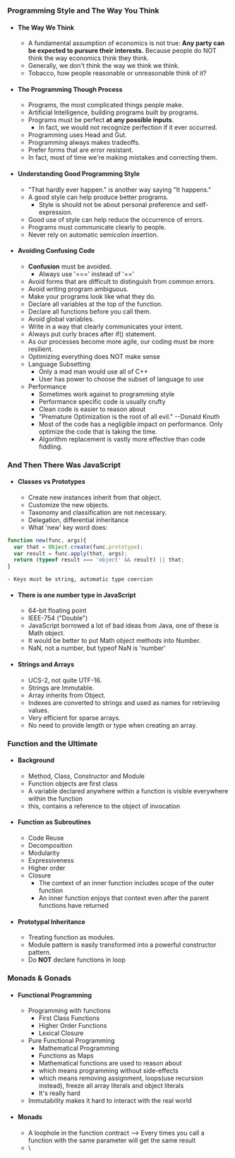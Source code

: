 ### Programming Style and The Way You Think
  - #### The Way We Think
    - A fundamental assumption of economics is not true: **Any party can be expected to pursure their interests.** Because people do NOT think the way economics think they think.
    - Generally, we don't think the way we think we think.
    - Tobacco, how people reasonable or unreasonable think of it?
  - #### The Programming Though Process
    - Programs, the most complicated things people make.
    - Artificial Intelligence, building programs built by programs.
    - Programs must be perfect **at any possible inputs**.
      - In fact, we would not recognize perfection if it ever occurred.
    - Programming uses Head and Gut.
    - Programming always makes tradeoffs.
    - Prefer forms that are error resistant.
    - In fact, most of time we're making mistakes and correcting them.
  - #### Understanding Good Programming Style
    - "That hardly ever happen." is another way saying "It happens."
    - A good style can help produce better programs.
      - Style is should not be about personal preference and self-expression.
    - Good use of style can help reduce the occurrence of errors.
    - Programs must communicate clearly to people.
    - Never rely on automatic semicolon insertion.
  - #### Avoiding Confusing Code
    - **Confusion** must be avoided.
      - Always use '===' instead of '=='
    - Avoid forms that are difficult to distinguish from common errors.
    - Avoid writing program ambiguous.
    - Make your programs look like what they do.
    - Declare all variables at the top of the function.
    - Declare all functions before you call them.
    - Avoid global variables.
    - Write in a way that clearly communicates your intent.
    - Always put curly braces after if() statement.
    - As our processes become more agile, our coding must be more resilient.
    - Optimizing everything does NOT make sense
    - Language Subsetting
      - Only a mad man would use all of C++
      - User has power to choose the subset of language to use
    - Performance
      - Sometimes work against to programming style
      - Performance specific code is usually crufty
      - Clean code is easier to reason about
      - "Premature Optimization is the root of all evil." --Donald Knuth
      - Most of the code has a negligible impact on performance. Only optimize the code that is taking the time.
      - Algorithm replacement is vastly more effective than code fiddling.

### And Then There Was JavaScript
  - #### Classes vs Prototypes
    - Create new instances inherit from that object.
    - Customize the new objects.
    - Taxonomy and classification are not necessary.
    - Delegation, differential inheritance
    - What 'new' key word does:
  ```js
  function new(func, args){
    var that = Object.create(func.prototype);
    var result = func.apply(that, args);
    return (typeof result === 'object' && result) || that;
  }
  ```
    - Keys must be string, automatic type coercion
  - #### There is one number type in JavaScript
    - 64-bit floating point
    - IEEE-754 ("Double")
    - JavaScript borrowed a lot of bad ideas from Java, one of these is Math object.
    - It would be better to put Math object methods into Number.
    - NaN, not a number, but typeof NaN is 'number'
  - #### Strings and Arrays
    - UCS-2, not quite UTF-16.
    - Strings are Immutable.
    - Array inherits from Object.
    - Indexes are converted to strings and used as names for retrieving values.
    - Very efficient for sparse arrays.
    - No need to provide length or type when creating an array.

### Function and the Ultimate
  - #### Background
    - Method, Class, Constructor and Module
    - Function objects are first class
    - A variable declared anywhere within a function is visible everywhere within the function
    - this, contains a reference to the object of invocation
  - #### Function as Subroutines
    - Code Reuse
    - Decomposition
    - Modularity
    - Expressiveness
    - Higher order
    - Closure
      - The context of an inner function includes scope of the outer function
      - An inner function enjoys that context even after the parent functions have returned
  - #### Prototypal Inheritance
    - Treating function as modules.
    - Module pattern is easily transformed into a powerful constructor pattern.
    - Do **NOT** declare functions in loop

### Monads & Gonads
  - #### Functional Programming
    - Programming with functions
      - First Class Functions
      - Higher Order Functions
      - Lexical Closure
    - Pure Functional Programming
      - Mathematical Programming
      - Functions as Maps
      - Mathematical functions are used to reason about
      - which means programming without side-effects
      - which means removing assignment, loops(use recursion instead), freeze all array literals and object literals
      - It's really hard
    - Immutability makes it hard to interact with the real world
  - #### Monads
    - A loophole in the function contract --> Every times you call a function with the same parameter will get the same result
    - \
